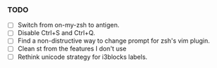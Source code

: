 ### TODO
- [ ] Switch from on-my-zsh to antigen.
- [ ] Disable Ctrl+S and Ctrl+Q.
- [ ] Find a non-distructive way to change prompt for zsh's vim plugin.
- [ ] Clean st from the features I don't use
- [ ] Rethink unicode strategy for i3blocks labels. 
